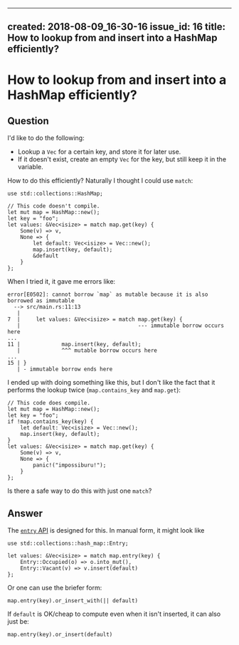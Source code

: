 
---
created: 2018-08-09_16-30-16
issue_id: 16
title: How to lookup from and insert into a HashMap efficiently?
---

# How to lookup from and insert into a HashMap efficiently?

## Question
      
I'd like to do the following:

*   Lookup a `Vec` for a certain key, and store it for later use.
*   If it doesn't exist, create an empty `Vec` for the key, but still keep it in the variable.

How to do this efficiently? Naturally I thought I could use `match`:

    use std::collections::HashMap;
    
    // This code doesn't compile.
    let mut map = HashMap::new();
    let key = "foo";
    let values: &Vec<isize> = match map.get(key) {
        Some(v) => v,
        None => {
            let default: Vec<isize> = Vec::new();
            map.insert(key, default);
            &default
        }
    };
    

When I tried it, it gave me errors like:

    error[E0502]: cannot borrow `map` as mutable because it is also borrowed as immutable
      --> src/main.rs:11:13
       |
    7  |     let values: &Vec<isize> = match map.get(key) {
       |                                     --- immutable borrow occurs here
    ...
    11 |             map.insert(key, default);
       |             ^^^ mutable borrow occurs here
    ...
    15 | }
       | - immutable borrow ends here
    

I ended up with doing something like this, but I don't like the fact that it performs the lookup twice (`map.contains_key` and `map.get`):

    // This code does compile.
    let mut map = HashMap::new();
    let key = "foo";
    if !map.contains_key(key) {
        let default: Vec<isize> = Vec::new();
        map.insert(key, default);
    }
    let values: &Vec<isize> = match map.get(key) {
        Some(v) => v,
        None => {
            panic!("impossiburu!");
        }
    };
    

Is there a safe way to do this with just one `match`?
## Answer
      
The [`entry` API](http://doc.rust-lang.org/nightly/std/collections/struct.HashMap.html#method.entry) is designed for this. In manual form, it might look like

    use std::collections::hash_map::Entry;
    
    let values: &Vec<isize> = match map.entry(key) {
        Entry::Occupied(o) => o.into_mut(),
        Entry::Vacant(v) => v.insert(default)
    };
    

Or one can use the briefer form:

    map.entry(key).or_insert_with(|| default)
    

If `default` is OK/cheap to compute even when it isn't inserted, it can also just be:

    map.entry(key).or_insert(default)
    
